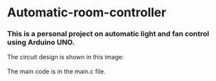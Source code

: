 # Automatic-room-controller
<h3>This is a personal project on automatic light and fan control using Arduino UNO.</h3>
The circuit design is shown in this image:<br>
<src img="Circuit_design_automatic_light.png"><br>
The main code is in the main.c file.

